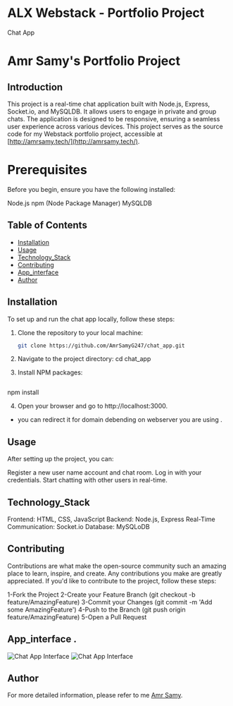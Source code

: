 # ALX Webstack - Portfolio Project
Chat App

# Amr Samy's Portfolio Project

## Introduction

This project is a real-time chat application built with Node.js, Express, Socket.io, and MySQLDB. It allows users to engage in private and group chats. The application is designed to be responsive, ensuring a seamless user experience across various devices. This project serves as the source code for my Webstack portfolio project, accessible at [http://amrsamy.tech/](http://amrsamy.tech/).

# Prerequisites
Before you begin, ensure you have the following installed:

Node.js
npm (Node Package Manager)
MySQLDB


## Table of Contents

- [Installation](#installation)
- [Usage](#Usage)
- [Technology_Stack](#Technology_Stack)
- [Contributing](#contributing)
- [App_interface](#App_interface)
- [Author](#Author)

## Installation

To set up and run the chat app locally, follow these steps:

1. Clone the repository to your local machine:

   ```bash
   git clone https://github.com/AmrSamyG247/chat_app.git

2. Navigate to the project directory:
   cd chat_app

3. Install NPM packages:
   ```bash
  npm install
  
4. Open your browser and go to http://localhost:3000.
 - you can redirect it for domain debending on webserver you are using .
  

## Usage
After setting up the project, you can:

Register a new user name account and chat room.
Log in with your credentials.
Start chatting with other users in real-time.

## Technology_Stack
Frontend: HTML, CSS, JavaScript
Backend: Node.js, Express
Real-Time Communication: Socket.io
Database: MySQLoDB

## Contributing

Contributions are what make the open-source community such an amazing place to learn, inspire, and create. Any contributions you make are greatly appreciated.
If you'd like to contribute to the project, follow these steps:

1-Fork the Project
2-Create your Feature Branch (git checkout -b feature/AmazingFeature)
3-Commit your Changes (git commit -m 'Add some AmazingFeature')
4-Push to the Branch (git push origin feature/AmazingFeature)
5-Open a Pull Request

## App_interface .
![Chat App Interface](/chat0.png "Chat App Interface")
![Chat App Interface](/chat1.png "Chat App Interface")

## Author
For more detailed information, please refer to me [Amr Samy](AUTHORS).

